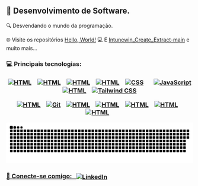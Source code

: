 
## 🧊 Desenvolvimento de Software.
🔍 Desvendando o mundo da programação.

🌐 Visite os repositórios [Hello, World!](https://github.com/euFabricio/Hello-world)  💻 E  [Intunewin_Create_Extract-main](https://github.com/euFabricio/Intunewin_Create_Extract-main)  e muito mais...

### 💻 Principais tecnologias:
<h3 align="center">
  <a href="#"><img src="https://cdn.jsdelivr.net/gh/devicons/devicon@latest/icons/vscode/vscode-original.svg" alt="HTML" align="center" width="40" alt="VSCode"></a> &nbsp;&nbsp;
  <a href="#"><img src="https://cdn.jsdelivr.net/gh/devicons/devicon@latest/icons/python/python-original.svg" alt="HTML" align="center" width="40" alt="Python"></a> &nbsp;&nbsp;
  <a href="#"><img src="https://cdn.jsdelivr.net/gh/devicons/devicon@latest/icons/html5/html5-original.svg" alt="HTML" align="center" width="40"alt="HTML5"></a> &nbsp;&nbsp;
  <a href="#"><img src="https://cdn.jsdelivr.net/gh/devicons/devicon@latest/icons/powershell/powershell-original.svg" alt="HTML" align="center" width="40" alt="PowerShell"></a> &nbsp;&nbsp;
  <a href="#"><img src="https://cdn.jsdelivr.net/gh/devicons/devicon@latest/icons/css3/css3-original.svg" alt="CSS" align="center" width="40"></a> &nbsp;&nbsp; &nbsp;&nbsp;
  <a href="#"><img src="https://cdn.jsdelivr.net/gh/devicons/devicon@latest/icons/javascript/javascript-original.svg" alt="JavaScript" align="center" width="40"></a> &nbsp;&nbsp;
  <a href="#"><img src="https://cdn.jsdelivr.net/gh/devicons/devicon@latest/icons/github/github-original.svg" alt="HTML" align="center" width="40" alt="GitHub"></a> &nbsp;&nbsp;
  <a href="#"><img src="https://cdn.jsdelivr.net/gh/devicons/devicon@latest/icons/tailwindcss/tailwindcss-original.svg" alt="Tailwind CSS" align="center" width="40"></a> &nbsp;&nbsp;
  
  <a href="#"><img src="https://cdn.jsdelivr.net/gh/devicons/devicon@latest/icons/azure/azure-original.svg" alt="HTML" align="center" width="40" alt="Azure"></a> &nbsp;&nbsp;
  <a href="#"><img src="https://cdn.jsdelivr.net/gh/devicons/devicon@latest/icons/git/git-original.svg" alt="Git" align="center" width="40"></a> &nbsp;&nbsp;
  <a href="#"><img src="https://cdn.jsdelivr.net/gh/devicons/devicon@latest/icons/csharp/csharp-original.svg" alt="HTML" align="center" width="40" alt="C#"></a> &nbsp;&nbsp;
  <a href="#"><img src="https://img.icons8.com/?size=154&id=D5nuxA0qwo6w&format=png" alt="HTML" align="center" width="40" alt="Intune"></a> &nbsp;&nbsp;
  <a href="#"><img src="https://www.svgrepo.com/show/331760/sql-database-generic.svg" alt="HTML" align="center" width="40" alt="SQL"></a> &nbsp;&nbsp;
  <a href="#"><img src="https://cdn.jsdelivr.net/gh/devicons/devicon@latest/icons/windows8/windows8-original.svg" alt="HTML" align="center" width="40" alt="Windows"></a> &nbsp;&nbsp;
  <a href="#"><img src="https://cdn.jsdelivr.net/gh/devicons/devicon@latest/icons/linux/linux-original.svg" alt="HTML" align="center" width="40" alt="Linux"></a> &nbsp;&nbsp;
            
</h3>
   <a href="#"><img src="https://raw.githubusercontent.com/lucas-bardeli/lucas-bardeli/output/github-contribution-grid-snake.svg">


<h3>
  👋 Conecte-se comigo: &nbsp;
  <a href="https://www.linkedin.com/in/fabriciovianaribeiro/">
    <img src="https://cdn.jsdelivr.net/gh/devicons/devicon@latest/icons/linkedin/linkedin-original.svg" alt="LinkedIn" align="center" width="40">
  </a>
</h3>

<!-- ##
<div align="center">
  <picture aling="center">
    <source media="(prefers-color-scheme: dark)" srcset="https://raw.githubusercontent.com/lucas-bardeli/lucas-bardeli/output/github-contribution-grid-snake-dark.svg">
    <source media="(prefers-color-scheme: light)" srcset="https://raw.githubusercontent.com/lucas-bardeli/lucas-bardeli/output/github-contribution-grid-snake.svg">
    <img alt="github contribution grid snake animation" src="https://raw.githubusercontent.com/lucas-bardeli/lucas-bardeli/output/github-contribution-grid-snake.svg">
  </picture>
</div> -->
